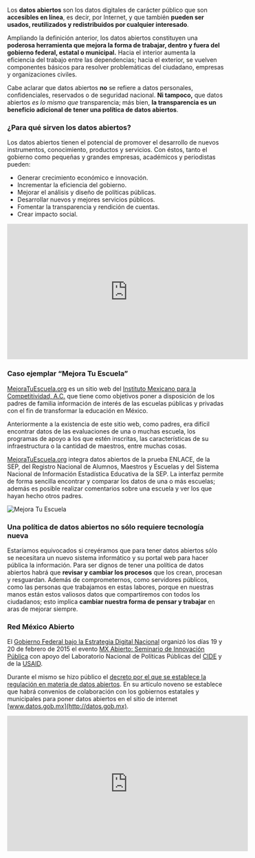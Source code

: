 
Los **datos abiertos** son los datos digitales de carácter público que son **accesibles en línea**, es decir, por Internet, y que también **pueden ser usados, reutilizados y redistribuidos por cualquier interesado**.

Ampliando la definición anterior, los datos abiertos constituyen una **poderosa herramienta que mejora la forma de trabajar, dentro y fuera del gobierno federal, estatal o municipal.** Hacia el interior aumenta la eficiencia del trabajo entre las dependencias; hacia el exterior, se vuelven componentes básicos para resolver problemáticas del ciudadano, empresas y organizaciones civiles.

Cabe aclarar que datos abiertos **no** se refiere a datos personales, confidenciales, reservados o de seguridad nacional. **Ni tampoco,** que datos abiertos _es lo mismo que_ transparencia; más bien, **la transparencia es un beneficio adicional de tener una política de datos abiertos**.

### ¿Para qué sirven los datos abiertos?

Los datos abiertos tienen el potencial de promover el desarrollo de nuevos instrumentos, conocimiento, productos y servicios. Con éstos, tanto el gobierno como pequeñas y grandes empresas, académicos y periodistas pueden:

* Generar crecimiento económico e innovación.
* Incrementar la eficiencia del gobierno.
* Mejorar el análisis y diseño de políticas públicas.
* Desarrollar nuevos y mejores servicios públicos.
* Fomentar la transparencia y rendición de cuentas.
* Crear impacto social.

<div class="videowrapper well"><iframe width="560" height="315" src="https://www.youtube.com/embed/SXlW5ShXh8o?rel=0" frameborder="0" allowfullscreen></iframe></div>

### Caso ejemplar “Mejora Tu Escuela”

[MejoraTuEscuela.org](http://www.mejoratuescuela.org/) es un sitio web del [Instituto Mexicano para la Competitividad, A.C.](http://imco.org.mx) que tiene como objetivos poner a disposición de los padres de familia información de interés de las escuelas públicas y privadas con el fin de transformar la educación en México.

Anteriormente a la existencia de este sitio web, como padres, era difícil encontrar datos de las evaluaciones de una o muchas escuela, los programas de apoyo a los que estén inscritas, las características de su infraestructura o la cantidad de maestros, entre muchas cosas.

[MejoraTuEscuela.org](http://www.mejoratuescuela.org/) integra datos abiertos de la prueba ENLACE, de la SEP, del Registro Nacional de Alumnos, Maestros y Escuelas y del Sistema Nacional de Información Estadística Educativa de la SEP. La interfaz permite de forma sencilla encontrar y comparar los datos de una o más escuelas; además es posible realizar comentarios sobre una escuela y ver los que hayan hecho otros padres.

<img class="img-responsive" src="que-son-datos-abiertos/mejora-tu-escuela.jpg" alt="Mejora Tu Escuela">

### Una política de datos abiertos no sólo requiere tecnología nueva

Estaríamos equivocados si creyéramos que para tener datos abiertos sólo se necesitara un nuevo sistema informático y su portal web para hacer pública la información. Para ser dignos de tener una política de datos abiertos habrá que **revisar y cambiar los procesos** que los crean, procesan y resguardan. Además de comprometernos, como servidores públicos, como las personas que trabajamos en estas labores, porque en nuestras manos están estos valiosos datos que compartiremos con todos los ciudadanos; esto implica **cambiar nuestra forma de pensar y trabajar** en aras de mejorar siempre.

### Red México Abierto

El [Gobierno Federal bajo la Estrategia Digital Nacional](http://www.presidencia.gob.mx/edn/) organizó los días 19 y 20 de febrero de 2015 el evento [MX Abierto: Seminario de Innovación Pública](http://mxabierto.org/) con apoyo del Laboratorio Nacional de Políticas Públicas del [CIDE](http://www.cide.edu/) y de la [USAID](http://www.usaid.gov/where-we-work/latin-american-and-caribbean/mexico).

Durante el mismo se hizo público el [decreto por el que se establece la regulación en materia de datos abiertos](http://www.dof.gob.mx/nota_detalle.php?codigo=5382838&fecha=20/02/2015). En su artículo noveno se establece que habrá convenios de colaboración con los gobiernos estatales y municipales para poner datos abiertos en el sitio de internet [www.datos.gob.mx](http://datos.gob.mx).

<div class="videowrapper well"><iframe width="560" height="315" src="https://www.youtube.com/embed/S6vbBzaAUlM?rel=0" frameborder="0" allowfullscreen></iframe></div>
